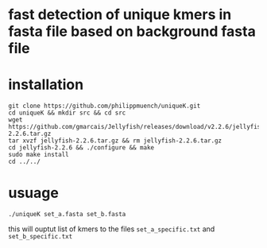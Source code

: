 # fast detection of unique kmers in fasta file based on background fasta file

# installation

```
git clone https://github.com/philippmuench/uniqueK.git
cd uniqueK && mkdir src && cd src
wget https://github.com/gmarcais/Jellyfish/releases/download/v2.2.6/jellyfish-2.2.6.tar.gz
tar xvzf jellyfish-2.2.6.tar.gz && rm jellyfish-2.2.6.tar.gz
cd jellyfish-2.2.6 && ./configure && make
sudo make install
cd ../../
```

# usuage

```
./uniqueK set_a.fasta set_b.fasta
```

this will ouptut list of kmers to the files `set_a_specific.txt` and `set_b_specific.txt`
